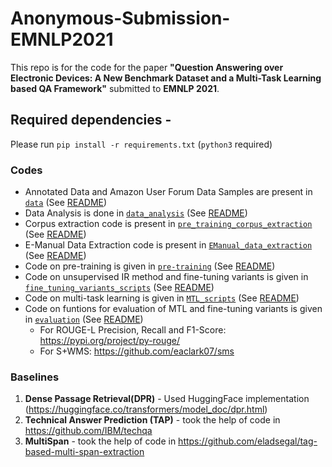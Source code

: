 # Anonymous-Submission-EMNLP2021

This repo is for the code for the paper **"Question Answering over Electronic Devices: A New Benchmark Dataset and a Multi-Task Learning based QA Framework"** submitted to **EMNLP 2021**.

## Required dependencies -

Please run `pip install -r requirements.txt` (`python3` required)

### Codes

- Annotated Data and Amazon User Forum Data Samples are present in [`data`](https://github.com/anon-submission2020/Anonymous-Submission-EMNLP2021/tree/main/data) (See [README](https://github.com/anon-submission2020/Anonymous-Submission-EMNLP2021/tree/main/data/README.md))
- Data Analysis is done in [`data_analysis`](https://github.com/anon-submission2020/Anonymous-Submission-EMNLP2021/tree/main/data_analysis) (See [README](https://github.com/anon-submission2020/Anonymous-Submission-EMNLP2021/tree/main/data_analysis/README.md))
- Corpus extraction code is present in [`pre_training_corpus_extraction`](https://github.com/anon-submission2020/Anonymous-Submission-EMNLP2021/tree/main/pre_training_corpus_extraction) (See [README](https://github.com/anon-submission2020/Anonymous-Submission-EMNLP2021/tree/main/pre_training_corpus_extraction/README.md))
- E-Manual Data Extraction code is present in [`EManual_data_extraction`](https://github.com/anon-submission2020/Anonymous-Submission-EMNLP2021/tree/main/EManual_data_extraction) (See [README](https://github.com/anon-submission2020/Anonymous-Submission-EMNLP2021/tree/main/EManual_data_extraction/README.md))
- Code on pre-training is given in [`pre-training`](https://github.com/anon-submission2020/Anonymous-Submission-EMNLP2021/tree/main/pre-training) (See [README](https://github.com/anon-submission2020/Anonymous-Submission-EMNLP2021/tree/main/pre-training/README.md))
- Code on unsupervised IR method and fine-tuning variants is given in [`fine_tuning_variants_scripts`](https://github.com/anon-submission2020/Anonymous-Submission-EMNLP2021/tree/main/fine_tuning_variants_scripts) (See [README](https://github.com/anon-submission2020/Anonymous-Submission-EMNLP2021/tree/main/fine_tuning_variants_scripts/README.md))
- Code on multi-task learning is given in [`MTL_scripts`](https://github.com/anon-submission2020/Anonymous-Submission-EMNLP2021/tree/main/MTL_scripts) (See [README](https://github.com/anon-submission2020/Anonymous-Submission-EMNLP2021/tree/main/MTL_scripts/README.md))
- Code on funtions for evaluation of MTL and fine-tuning variants is given in [`evaluation`](https://github.com/anon-submission2020/Anonymous-Submission-EMNLP2021/tree/main/evaluation) (See [README](https://github.com/anon-submission2020/Anonymous-Submission-EMNLP2021/tree/main/evaluation/README.md))
  - For ROUGE-L Precision, Recall and F1-Score: https://pypi.org/project/py-rouge/
  - For S+WMS: https://github.com/eaclark07/sms

### Baselines

1. **Dense Passage Retrieval(DPR)** - Used HuggingFace implementation (https://huggingface.co/transformers/model_doc/dpr.html)
2. **Technical Answer Prediction (TAP)** - took the help of code in https://github.com/IBM/techqa
3. **MultiSpan** - took the help of code in https://github.com/eladsegal/tag-based-multi-span-extraction
